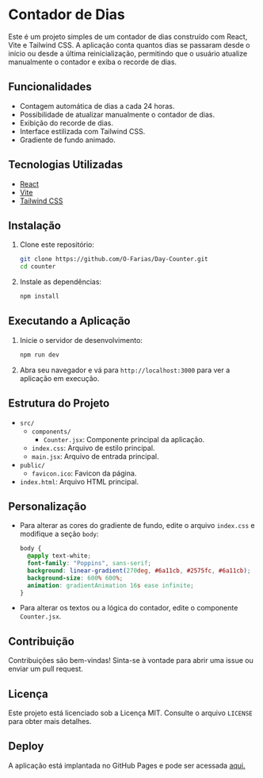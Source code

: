 # Contador de Dias

Este é um projeto simples de um contador de dias construído com React, Vite e Tailwind CSS. A aplicação conta quantos dias se passaram desde o início ou desde a última reinicialização, permitindo que o usuário atualize manualmente o contador e exiba o recorde de dias.

## Funcionalidades

- Contagem automática de dias a cada 24 horas.
- Possibilidade de atualizar manualmente o contador de dias.
- Exibição do recorde de dias.
- Interface estilizada com Tailwind CSS.
- Gradiente de fundo animado.

## Tecnologias Utilizadas

- [React](https://reactjs.org/)
- [Vite](https://vitejs.dev/)
- [Tailwind CSS](https://tailwindcss.com/)

## Instalação

1. Clone este repositório:

   ```sh
   git clone https://github.com/O-Farias/Day-Counter.git
   cd counter
   ```

2. Instale as dependências:
   ```sh
   npm install
   ```

## Executando a Aplicação

1. Inicie o servidor de desenvolvimento:

   ```sh
   npm run dev
   ```

2. Abra seu navegador e vá para `http://localhost:3000` para ver a aplicação em execução.

## Estrutura do Projeto

- `src/`
  - `components/`
    - `Counter.jsx`: Componente principal da aplicação.
  - `index.css`: Arquivo de estilo principal.
  - `main.jsx`: Arquivo de entrada principal.
- `public/`
  - `favicon.ico`: Favicon da página.
- `index.html`: Arquivo HTML principal.

## Personalização

- Para alterar as cores do gradiente de fundo, edite o arquivo `index.css` e modifique a seção `body`:

  ```css
  body {
    @apply text-white;
    font-family: "Poppins", sans-serif;
    background: linear-gradient(270deg, #6a11cb, #2575fc, #6a11cb);
    background-size: 600% 600%;
    animation: gradientAnimation 16s ease infinite;
  }
  ```

- Para alterar os textos ou a lógica do contador, edite o componente `Counter.jsx`.

## Contribuição

Contribuições são bem-vindas! Sinta-se à vontade para abrir uma issue ou enviar um pull request.

## Licença

Este projeto está licenciado sob a Licença MIT. Consulte o arquivo `LICENSE` para obter mais detalhes.

## Deploy

A aplicação está implantada no GitHub Pages e pode ser acessada [aqui.](https://o-farias.github.io/Day-Counter/)
